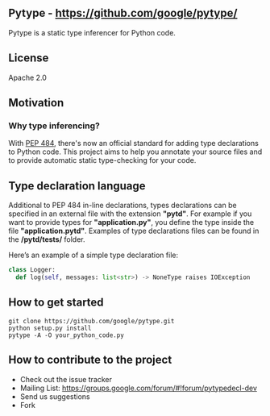 ## Pytype - https://github.com/google/pytype/

Pytype is a static type inferencer for Python code.

## License
Apache 2.0

## Motivation
### Why type inferencing?

With [PEP 484](https://www.python.org/dev/peps/pep-0484/), there's now an
official standard for adding type declarations to Python code. This project
aims to help you annotate your source files and to provide automatic static
type-checking for your code.

## Type declaration language

Additional to PEP 484 in-line declarations, types declarations can be specified
in an external file with the extension **"pytd"**. For example if you want to
provide types for **"application.py"**, you define the type inside the file
**"application.pytd"**. Examples of type declarations files can be found in the
**/pytd/tests/** folder.

Here’s an example of a simple type declaration file:
```python
class Logger:
  def log(self, messages: list<str>) -> NoneType raises IOException
```

## How to get started
```
git clone https://github.com/google/pytype.git
python setup.py install
pytype -A -O your_python_code.py
```
## How to contribute to the project

* Check out the issue tracker
* Mailing List: https://groups.google.com/forum/#!forum/pytypedecl-dev
* Send us suggestions
* Fork

